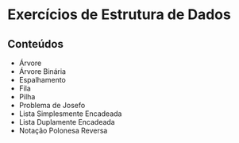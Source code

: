 
# Exercícios de Estrutura de Dados

## Conteúdos

- Árvore
- Árvore Binária
- Espalhamento
- Fila
- Pilha
- Problema de Josefo
- Lista Simplesmente Encadeada
- Lista Duplamente Encadeada
- Notação Polonesa Reversa

 
